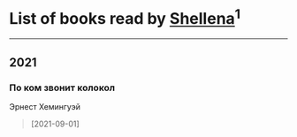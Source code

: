 # List of books read by [Shellena](https://my.mail.ru/mail/e-burkova/)<sup>1</sup>
---

## 2021

### По ком звонит колокол
Эрнест Хемингуэй
> [2021-09-01] 



